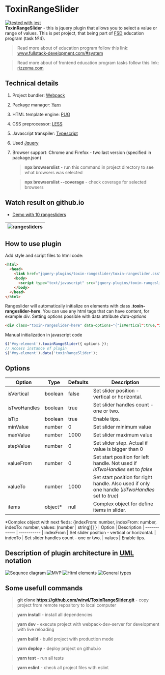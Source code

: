 # ToxinRangeSlider

[![tested with jest](https://img.shields.io/badge/tested_with-jest-99424f.svg)](https://github.com/facebook/jest)  
**ToxinRangeSlider** - this is jquery plugin that allows you to select a value or range of values. This is pet project, that being part of [FSD](https://www.fullstack-development.com) education program (task №4).

> Read more about of education program follow this link: www.fullstack-development.com/#system

> Read more about of frontend education program tasks follow this link: [rizzoma.com](https://rizzoma.com/topic/d5c429337bcaa70548fb5aeedee6d92b)

## Technical details

1.  Project bundler: [Webpack](https://webpack.js.org)
2.  Package manager: [Yarn](https://yarnpkg.com)
3.  HTML template engine: [PUG](https://pugjs.org)
4.  CSS preprocessor: [LESS](http://lesscss.org)
5.  Javascript transpiler: [Typescript](https://www.typescriptlang.org/index.html)
6.  Used [Jquery](https://www.npmjs.com/package/jquery)
7.  Browser support: Chrome and Firefox - two last version (specified in package.json)

    > **npx browserslist** - run this command in project directory to see what browsers was selected

    > **npx browserslist --coverage** - check coverage for selected browsers

## Watch result on github.io

- [Demo with 10 rangesliders](https://wirwl.github.io/PetProjects/FSD/ToxinRangeSlider/index.html)

| ![rangesliders](rangesliders.png) |
| :-------------------------------: |


## How to use plugin

Add style and script files to html code:

```html
<html>
  <head>
    <link href="jquery-plugins/toxin-rangeslider/toxin-rangeslider.css" rel="stylesheet" />
    <body>
      <script type="text/javascript" src="jquery-plugins/toxin-rangeslider/toxin-rangeslider.js"></script>
    </body>
  </head>
</html>
```

Rangeslider will automatically initialize on elements with class **.toxin-rangeslider-here**. You can use any html tags that can have content, for example _div_. Setting options possible with data attribute _data-options_

```html
<div class="toxin-rangeslider-here" data-options="{"isVertical":true,"isTwoHandles":true,"isTip":true,"minValue":1000,"maxValue":2220,"stepValue":100,"valueFrom":1100,"valueTo":1600}"></div>
```

Manual initialization in javascript code

```javascript
$('#my-element').toxinRangeSlider({ options });
// Access instance of plugin
$('#my-element').data('toxinRangeSlider');
```

## Options

| Option       | Type     | Defaults | Description                                                                                      |
| ------------ | -------- | -------- | ------------------------------------------------------------------------------------------------ |
| isVertical   | boolean  | false    | Set slider position - vertical or horizontal.                                                    |
| isTwoHandles | boolean  | true     | Set slider handles count - one or two.                                                           |
| isTip        | boolean  | true     | Enable tips.                                                                                     |
| minValue     | number   | 0        | Set slider minimum value                                                                         |
| maxValue     | number   | 1000     | Set slider maximum value                                                                         |
| stepValue    | number   | 0        | Set slider step. Actual if value is bigger than 0                                                |
| valueFrom    | number   | 0        | Set start position for left handle. Not used if _isTwoHandles_ set to _false_                    |
| valueTo      | number   | 1000     | Set start position for right handle. Also used if only one handle (_isTwoHandles_ set to _true_) |
| items        | object\* | null     | Complex object for define items in slider.                                                       |

\*Complex object with next fieds:
{indexFrom: number, indexFrom: number, indexTo: number, values: (number | string)[] }
| Option | Description
| ------------ | -----------
| indexFrom | Set slider position - vertical or horizontal.
| indexTo | Set slider handles count - one or two.
| values | Enable tips.

## Description of plugin architecture in [UML](https://www.omg.org/spec/UML) notation

![Sequnce diagram](UML/sd.png)
![MVP](UML/mvp.png)
![Html elements](UML/hes.png)
![General types](UML/gt.png)

## Some usefull commands

> **git clone https://github.com/wirwl/ToxinRangeSlider.git** - copy project from remote repository to local computer

> **yarn install** - install all dependencies

> **yarn dev** - execute project with webpack-dev-server for development with live reloading

> **yarn build** - build project with production mode

> **yarn deploy** - deploy project on github.io

> **yarn test** - run all tests

> **yarn eslint** - check all project files with eslint
